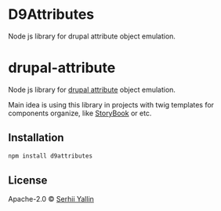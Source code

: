# D9Attributes
Node js library for drupal attribute object emulation.

# drupal-attribute

Node js library for [drupal attribute](https://api.drupal.org/api/drupal/core!lib!Drupal!Core!Template!Attribute.php/class/Attribute) object emulation.

Main idea is using this library in projects with twig templates for components organize, like [StoryBook](https://storybook.js.org/) or etc.

## Installation

```bash
npm install d9attributes
```

## License

Apache-2.0 © [Serhii Yallin]()
